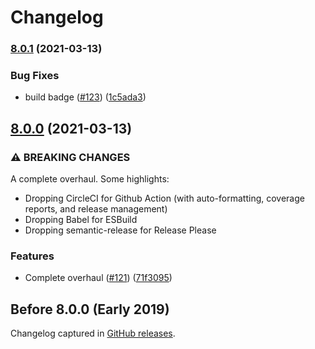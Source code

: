 # Changelog

<!-- markdownlint-disable -->

### [8.0.1](https://www.github.com/iamturns/create-exposed-app/compare/v8.0.0...v8.0.1) (2021-03-13)


### Bug Fixes

* build badge ([#123](https://www.github.com/iamturns/create-exposed-app/issues/123)) ([1c5ada3](https://www.github.com/iamturns/create-exposed-app/commit/1c5ada36509579bb907ad725a497f0d3008b81e2))

## [8.0.0](https://www.github.com/iamturns/create-exposed-app/compare/v7.2.0...v8.0.0) (2021-03-13)

### ⚠ BREAKING CHANGES

A complete overhaul. Some highlights:

- Dropping CircleCI for Github Action (with auto-formatting, coverage reports, and release management)
- Dropping Babel for ESBuild
- Dropping semantic-release for Release Please

### Features

- Complete overhaul ([#121](https://www.github.com/iamturns/create-exposed-app/issues/121)) ([71f3095](https://www.github.com/iamturns/create-exposed-app/commit/71f3095e86a370285664903a9a73c7058d747c22))

## Before 8.0.0 (Early 2019)

Changelog captured in [GitHub releases](https://github.com/iamturns/create-exposed-app/releases).
